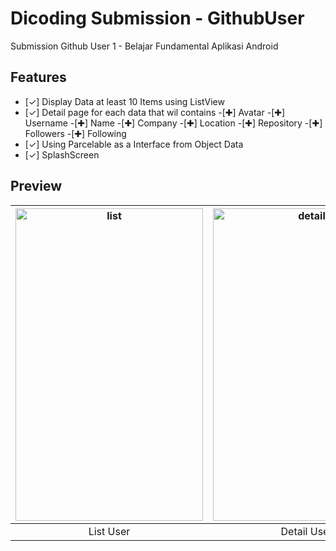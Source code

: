# Dicoding Submission - GithubUser
Submission Github User 1 - Belajar Fundamental  Aplikasi Android

## Features
- [✓] Display Data at least 10 Items using ListView
- [✓] Detail page for each data that wil contains
		-[✚] Avatar
		-[✚] Username
		-[✚] Name
		-[✚] Company
		-[✚] Location
		-[✚] Repository
		-[✚] Followers
		-[✚] Following
- [✓] Using Parcelable as a Interface from Object Data 
- [✓] SplashScreen

## Preview
|<img src="https://raw.githubusercontent.com/PwS/DicodingSubmission/master/HomePage.PNG" alt="list" width="300px" height="500px" />|<img src="https://raw.githubusercontent.com/PwS/DicodingSubmission/master/DetailUsers.PNG" alt="detail" width="300px" height="500px" />|
|:---:|:---:|
|List User|Detail User|
